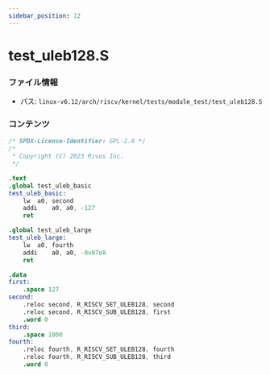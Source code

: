 ```yaml
---
sidebar_position: 12
---
```

# test_uleb128.S

### ファイル情報

- パス: `linux-v6.12/arch/riscv/kernel/tests/module_test/test_uleb128.S`

### コンテンツ

```S
/* SPDX-License-Identifier: GPL-2.0 */
/*
 * Copyright (C) 2023 Rivos Inc.
 */

.text
.global test_uleb_basic
test_uleb_basic:
	lw	a0, second
	addi	a0, a0, -127
	ret

.global test_uleb_large
test_uleb_large:
	lw	a0, fourth
	addi	a0, a0, -0x07e8
	ret

.data
first:
	.space 127
second:
	.reloc second, R_RISCV_SET_ULEB128, second
	.reloc second, R_RISCV_SUB_ULEB128, first
	.word 0
third:
	.space 1000
fourth:
	.reloc fourth, R_RISCV_SET_ULEB128, fourth
	.reloc fourth, R_RISCV_SUB_ULEB128, third
	.word 0

```
